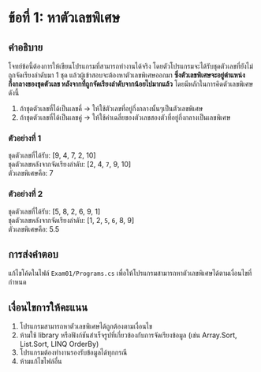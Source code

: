 # ข้อที่ 1: หาตัวเลขพิเศษ

## คำอธิบาย
โจทย์ข้อนี้ต้องการให้เขียนโปรแกรมที่สามารถทำงานได้จริง โดยตัวโปรแกรมจะได้รับชุดตัวเลขที่ยังไม่ถูกจัดเรียงลำดับมา 1 ชุด แล้วผู้เข้าสอบจะต้องหาตัวเลขพิเศษออกมา **ซึ่งตัวเลขพิเศษจะอยู่ตำแหน่งกึ่งกลางของชุดตัวเลข หลังจากที่ถูกจัดเรียงลำดับจากน้อยไปมากแล้ว** โดยมีหลักในการคิดตัวเลขพิเศษดังนี้
1. ถ้าชุดตัวเลขที่ได้เป็นเลขคี่ → ให้ใช้ตัวเลขที่อยู่กึ่งกลางนั้นๆเป็นตัวเลขพิเศษ
2. ถ้าชุดตัวเลขที่ได้เป็นเลขคู่ → ให้ใช้ค่าเฉลี่ยของตัวเลขสองตัวที่อยู่กึ่งกลางเป็นเลขพิเศษ

### ตัวอย่างที่ 1
ชุดตัวเลขที่ได้รับ: [9, 4, 7, 2, 10]  
ชุดตัวเลขหลังจากจัดเรียงลำดับ: [2, 4, `7`, 9, 10]  
ตัวเลขพิเศษคือ: 7

### ตัวอย่างที่ 2
ชุดตัวเลขที่ได้รับ: [5, 8, 2, 6, 9, 1]  
ชุดตัวเลขหลังจากจัดเรียงลำดับ: [1, 2, `5`, `6`, 8, 9]  
ตัวเลขพิเศษคือ: 5.5

## การส่งคำตอบ
แก้ไขโค้ดในไฟล์ `Exam01/Programs.cs` เพื่อให้โปรแกรมสามารถหาตัวเลขพิเศษได้ตามเงื่อนไขที่กำหนด

## เงื่อนไขการให้คะแนน
1. โปรแกรมสามารถหาตัวเลขพิเศษได้ถูกต้องตามเงื่อนไข
2. ห้ามใช้ library หรือฟังก์ชันสำเร็จรูปที่เกี่ยวข้องกับการจัดเรียงข้อมูล (เช่น Array.Sort, List.Sort, LINQ OrderBy)
3. โปรแกรมต้องทำงานรองรับข้อมูลได้ทุกกรณี
4. ห้ามแก้ไขไฟล์อื่น